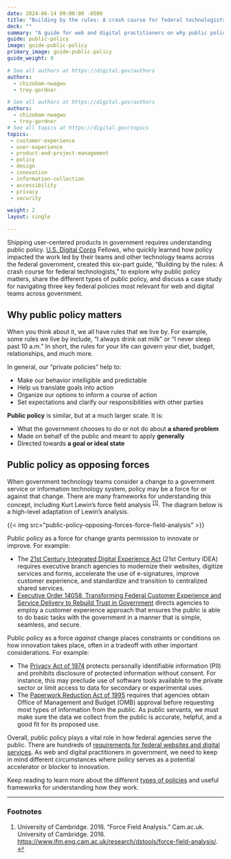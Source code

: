 ```yaml
---
date: 2024-06-14 09:00:00 -0500
title: "Building by the rules: A crash course for federal technologists"
deck: ""
summary: "A guide for web and digital practitioners on why public policy matters."
guide: public-policy
image: guide-public-policy
primary_image: guide-public-policy
guide_weight: 9

# See all authors at https://digital.gov/authors
authors:
  - chizobam-nwagwu
  - trey-gordner

# See all authors at https://digital.gov/authors
authors:
  - chizobam-nwagwu
  - trey-gordner
# See all topics at https://digital.gov/topics
topics:
 - customer-experience
 - user-experience
 - product-and-project-management
 - policy
 - design
 - innovation
 - information-collection
 - accessibility
 - privacy
 - security

weight: 2
layout: single

---
```


Shipping user-centered products in government requires understanding public policy. [U.S. Digital Corps](https://digitalcorps.gsa.gov/) Fellows, who quickly learned how policy impacted the work led by their teams and other technology teams across the federal government, created this six-part guide, “Building by the rules: A crash course for federal technologists,” to explore why public policy matters, share the different types of public policy, and discuss a case study for navigating three key federal policies most relevant for web and digital teams across government.

## Why public policy matters

When you think about it, we all have rules that we live by. For example, some rules we live by include, “I always drink oat milk” or “I never sleep past 10 a.m.” In short, the rules for your life can govern your diet, budget, relationships, and much more.

In general, our “private policies” help to:

- Make our behavior intelligible and predictable
- Help us translate goals into action
- Organize our options to inform a course of action
- Set expectations and clarify our responsibilities with other parties

**Public policy** is similar, but at a much larger scale. It is:

- What the government chooses to do or not do about **a shared problem**
- Made on behalf of the public and meant to apply **generally**
- Directed towards **a goal or ideal state**

## Public policy as opposing forces

When government technology teams consider a change to a government service or information technology system, policy may be a force for or against that change. There are many frameworks for understanding this concept, including Kurt Lewin’s force field analysis <sup><a aria-describedby="footnote-label" href="#fn1" id="footnotes-ref1">[1]</a></sup>. The diagram below is a high-level adaptation of Lewin’s analysis.

{{< img src="public-policy-opposing-forces-force-field-analysis" >}}

Public policy as a force for change grants permission to innovate or improve. For example:

- The [21st Century Integrated Digital Experience Act](https://digital.gov/resources/delivering-digital-first-public-experience/) (21st Century IDEA) requires executive branch agencies to modernize their websites, digitize services and forms, accelerate the use of e-signatures, improve customer experience, and standardize and transition to centralized shared services.
- [Executive Order 14058, Transforming Federal Customer Experience and Service Delivery to Rebuild Trust in Government](https://www.federalregister.gov/documents/2021/12/16/2021-27380/transforming-federal-customer-experience-and-service-delivery-to-rebuild-trust-in-government) directs agencies to employ a customer experience approach that ensures the public is able to do basic tasks with the government in a manner that is simple, seamless, and secure.

Public policy as a force *against* change places constraints or conditions on how innovation takes place, often in a tradeoff with other important considerations. For example:

- The [Privacy Act of 1974](https://www.justice.gov/opcl/overview-privacy-act-1974-2020-edition) protects personally identifiable information (PII) and prohibits disclosure of protected information without consent. For instance, this may preclude use of software tools available to the private sector or limit access to data for secondary or experimental uses. 
- The [Paperwork Reduction Act of 1995](https://pra.digital.gov/about/) requires that agencies obtain Office of Management and Budget (OMB) approval before requesting most types of information from the public. As public servants, we must make sure the data we collect from the public is accurate, helpful, and a good fit for its proposed use.

Overall, public policy plays a vital role in how federal agencies serve the public. There are hundreds of [requirements for federal websites and digital services](https://digital.gov/resources/checklist-of-requirements-for-federal-digital-services/). As web and digital practitioners in government, we need to keep in mind different circumstances where policy serves as a potential accelerator or blocker to innovation.

Keep reading to learn more about the different [types of policies](https://digital.gov/guides/public-policy/policy-types/#content-start) and useful frameworks for understanding how they work.

---

<footer>
<h3 id="footnote-label">Footnotes</h3>
<ol>
<li id="fn1">University of Cambridge. 2016. “Force Field Analysis.” Cam.ac.uk. University of Cambridge. 2016. <a href="https://www.ifm.eng.cam.ac.uk/research/dstools/force-field-analysis/">https://www.ifm.eng.cam.ac.uk/research/dstools/force-field-analysis/</a>. <a href="#footnotes-ref1" aria-label="Back to content">↩</a></li>
</ol>
<footer>
